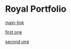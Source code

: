 # Royal Portfolio

[main-link](https://royal-dev.herokuapp.com/)

[first one](https://royal-rzaxanov.herokuapp.com/)

[second one](https://royal-rz.herokuapp.com/)
